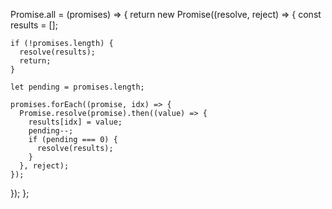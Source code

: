 Promise.all = (promises) => {
  return new Promise((resolve, reject) => {
    const results = [];

    if (!promises.length) {
      resolve(results);
      return;
    }

    let pending = promises.length;

    promises.forEach((promise, idx) => {
      Promise.resolve(promise).then((value) => {
        results[idx] = value;
        pending--;
        if (pending === 0) {
          resolve(results);
        }
      }, reject);
    });
  });
};
